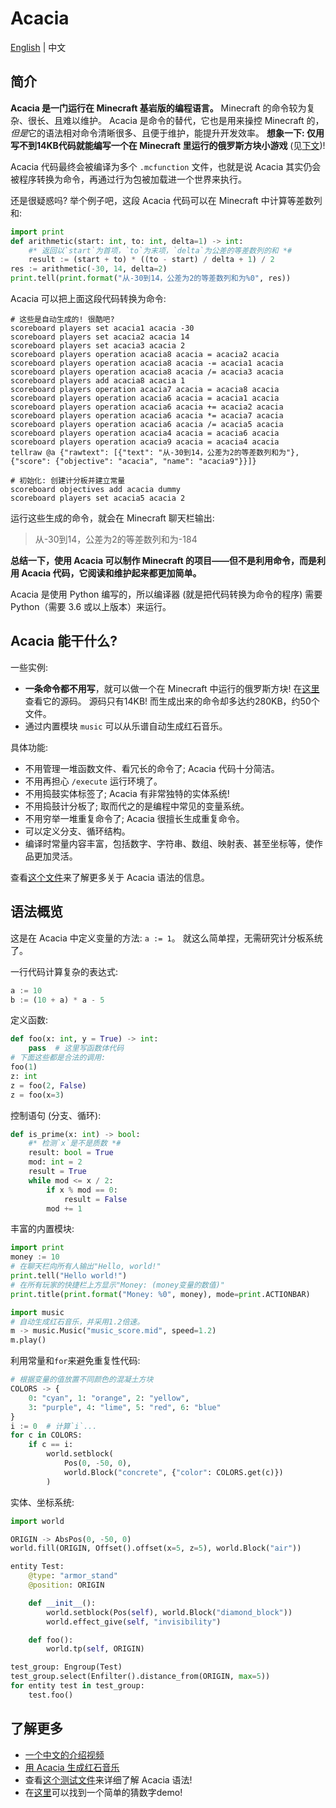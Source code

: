 # Acacia
[English](README.md) | 中文

## 简介
**Acacia 是一门运行在 Minecraft 基岩版的编程语言。**
Minecraft 的命令较为复杂、很长、且难以维护。
Acacia 是命令的替代，它也是用来操控 Minecraft 的，*但是*它的语法相对命令清晰很多、且便于维护，能提升开发效率。
**想象一下: 仅用写不到14KB代码就能编写一个在 Minecraft 里运行的俄罗斯方块小游戏** (见[下文](#acacia-能干什么))!

Acacia 代码最终会被编译为多个 `.mcfunction` 文件，也就是说 Acacia 其实仍会被程序转换为命令，再通过行为包被加载进一个世界来执行。

还是很疑惑吗? 举个例子吧，这段 Acacia 代码可以在 Minecraft 中计算等差数列和:
```python
import print
def arithmetic(start: int, to: int, delta=1) -> int:
    #* 返回以`start`为首项，`to`为末项，`delta`为公差的等差数列的和 *#
    result := (start + to) * ((to - start) / delta + 1) / 2
res := arithmetic(-30, 14, delta=2)
print.tell(print.format("从-30到14，公差为2的等差数列和为%0", res))
```
Acacia 可以把上面这段代码转换为命令:
```mcfunction
# 这些是自动生成的! 很酷吧?
scoreboard players set acacia1 acacia -30
scoreboard players set acacia2 acacia 14
scoreboard players set acacia3 acacia 2
scoreboard players operation acacia8 acacia = acacia2 acacia
scoreboard players operation acacia8 acacia -= acacia1 acacia
scoreboard players operation acacia8 acacia /= acacia3 acacia
scoreboard players add acacia8 acacia 1
scoreboard players operation acacia7 acacia = acacia8 acacia
scoreboard players operation acacia6 acacia = acacia1 acacia
scoreboard players operation acacia6 acacia += acacia2 acacia
scoreboard players operation acacia6 acacia *= acacia7 acacia
scoreboard players operation acacia6 acacia /= acacia5 acacia
scoreboard players operation acacia4 acacia = acacia6 acacia
scoreboard players operation acacia9 acacia = acacia4 acacia
tellraw @a {"rawtext": [{"text": "从-30到14，公差为2的等差数列和为"}, {"score": {"objective": "acacia", "name": "acacia9"}}]}
```
```mcfunction
# 初始化: 创建计分板并建立常量
scoreboard objectives add acacia dummy
scoreboard players set acacia5 acacia 2
```
运行这些生成的命令，就会在 Minecraft 聊天栏输出:
> 从-30到14，公差为2的等差数列和为-184

**总结一下，使用 Acacia 可以制作 Minecraft 的项目——但不是利用命令，而是利用 Acacia 代码，它阅读和维护起来都更加简单。**

Acacia 是使用 Python 编写的，所以编译器 (就是把代码转换为命令的程序) 需要 Python（需要 3.6 或以上版本）来运行。

## Acacia 能干什么?
一些实例:
- **一条命令都不用写**，就可以做一个在 Minecraft 中运行的俄罗斯方块!
  在[这里](test/demo/tetris.aca)查看它的源码。
  源码只有14KB! 而生成出来的命令却多达约280KB，约50个文件。
- 通过内置模块 `music` 可以从乐谱自动生成红石音乐。

具体功能:
- 不用管理一堆函数文件、看冗长的命令了; Acacia 代码十分简洁。
- 不用再担心 `/execute` 运行环境了。
- 不用捣鼓实体标签了; Acacia 有非常独特的实体系统!
- 不用捣鼓计分板了; 取而代之的是编程中常见的变量系统。
- 不用穷举一堆重复命令了; Acacia 很擅长生成重复命令。
- 可以定义分支、循环结构。
- 编译时常量内容丰富，包括数字、字符串、数组、映射表、甚至坐标等，使作品更加灵活。

查看[这个文件](test/brief.aca)来了解更多关于 Acacia 语法的信息。

## 语法概览
这是在 Acacia 中定义变量的方法: `a := 1`。
就这么简单捏，无需研究计分板系统了。

一行代码计算复杂的表达式:
```python
a := 10
b := (10 + a) * a - 5
```

定义函数:
```python
def foo(x: int, y = True) -> int:
    pass  # 这里写函数体代码
# 下面这些都是合法的调用:
foo(1)
z: int
z = foo(2, False)
z = foo(x=3)
```

控制语句 (分支、循环):
```python
def is_prime(x: int) -> bool:
    #* 检测`x`是不是质数 *#
    result: bool = True
    mod: int = 2
    result = True
    while mod <= x / 2:
        if x % mod == 0:
            result = False
        mod += 1
```

丰富的内置模块:
```python
import print
money := 10
# 在聊天栏向所有人输出"Hello, world!"
print.tell("Hello world!")
# 在所有玩家的快捷栏上方显示"Money: (money变量的数值)"
print.title(print.format("Money: %0", money), mode=print.ACTIONBAR)
```
```python
import music
# 自动生成红石音乐，并采用1.2倍速。
m -> music.Music("music_score.mid", speed=1.2)
m.play()
```

利用常量和`for`来避免重复性代码:
```python
# 根据变量的值放置不同颜色的混凝土方块
COLORS -> {
    0: "cyan", 1: "orange", 2: "yellow",
    3: "purple", 4: "lime", 5: "red", 6: "blue"
}
i := 0  # 计算`i`...
for c in COLORS:
    if c == i:
        world.setblock(
            Pos(0, -50, 0),
            world.Block("concrete", {"color": COLORS.get(c)})
        )
```

实体、坐标系统:
```python
import world

ORIGIN -> AbsPos(0, -50, 0)
world.fill(ORIGIN, Offset().offset(x=5, z=5), world.Block("air"))

entity Test:
    @type: "armor_stand"
    @position: ORIGIN

    def __init__():
        world.setblock(Pos(self), world.Block("diamond_block"))
        world.effect_give(self, "invisibility")

    def foo():
        world.tp(self, ORIGIN)

test_group: Engroup(Test)
test_group.select(Enfilter().distance_from(ORIGIN, max=5))
for entity test in test_group:
    test.foo()
```

## 了解更多
- [一个中文的介绍视频](https://www.bilibili.com/video/BV1uR4y167w9)
- [用 Acacia 生成红石音乐](https://www.bilibili.com/video/BV1f24y1L7DB)
- 查看[这个测试文件](test/brief.aca)来详细了解 Acacia 语法!
- 在[这里](test/demo/numguess.aca)可以找到一个简单的猜数字demo!
